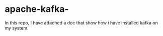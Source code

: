 # apache-kafka-
In this repo, I have attached a doc that show how i have installed kafka on my system.
